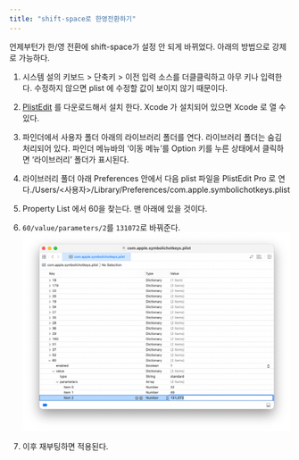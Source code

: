 ```yaml
---
title: "shift-space로 한영전환하기"
---
```



언제부턴가 한/영 전환에 shift-space가 설정 안 되게 바뀌었다. 아래의 방법으로 강제로 가능하다.

1.  시스템 설의 키보드 > 단축키 > 이전 입력 소스를 더클클릭하고 아무 키나 입력한다. 수정하지 않으면 plist 에 수정할 값이 보이지 않기 때문이다.
2. [PlistEdit](https://www.fatcatsoftware.com/plisteditpro/PlistEditPro.zip) 를 다운로드해서 설치 한다. Xcode 가 설치되어 있으면 Xcode 로 열 수 있다.
    
3.  파인더에서 사용자 폴더 아래의 라이브러리 폴더를 연다. 라이브러리 폴더는 숨김 처리되어 있다. 파인더 메뉴바의 ‘이동 메뉴’를 Option 키를 누른 상태에서 클릭하면 ‘라이브러리’ 폴더가 표시된다.
    
4.  라이브러리 풀더 아래 Preferences 안에서 다음 plist 파일을 PlistEdit Pro 로 연다./Users/<사용자>/Library/Preferences/com.apple.symbolichotkeys.plist
    
5.  Property List 에서 60을 찾는다. 맨 아래에 있을 것이다.
    
6.  `60/value/parameters/2`를 `131072`로 바꿔준다. ![](assets/image.png)
7. 이후 재부팅하면 적용된다.